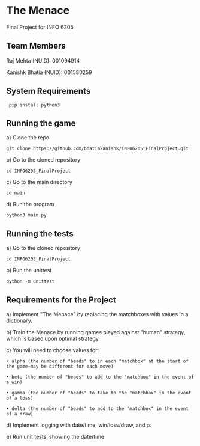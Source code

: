 # The Menace
Final Project for INFO 6205

## Team Members
Raj Mehta (NUID): 001094914

Kanishk Bhatia (NUID): 001580259

## System Requirements
```
 pip install python3
```
## Running the game
a) Clone the repo
```
git clone https://github.com/bhatiakanishk/INFO6205_FinalProject.git
```

b) Go to the cloned repository
```
cd INFO6205_FinalProject
```

c) Go to the main directory
```
cd main
```

d) Run the program
```
python3 main.py
```
## Running the tests

a) Go to the cloned repository
```
cd INFO6205_FinalProject
```

b) Run the unittest
```
python -m unittest
```
## Requirements for the Project
a) Implement "The Menace" by replacing the matchboxes with values in a dictionary.

b) Train the Menace by running games played against "human" strategy, which is based upon optimal strategy.

c) You will need to choose values for:

    • alpha (the number of "beads" to in each "matchbox" at the start of the game—may be different for each move)
    
    • beta (the number of "beads" to add to the "matchbox" in the event of a win)
    
    • gamma (the number of "beads" to take to the "matchbox" in the event of a loss)
    
    • delta (the number of "beads" to add to the "matchbox" in the event of a draw)
    
d) Implement logging with date/time, win/loss/draw, and p.

e) Run unit tests, showing the date/time.

